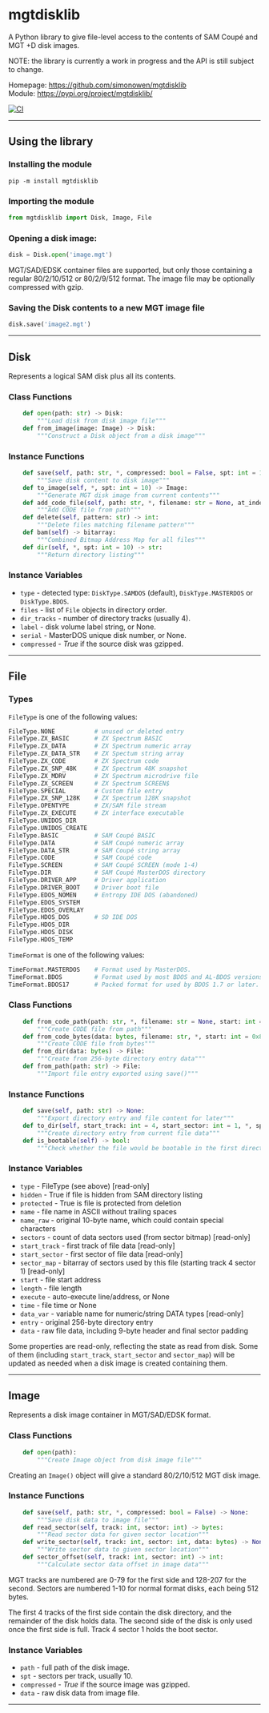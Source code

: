 # mgtdisklib

A Python library to give file-level access to the contents of SAM Coupé and MGT +D disk images.

NOTE: the library is currently a work in progress and the API is still subject to change.

Homepage: https://github.com/simonowen/mgtdisklib  
Module: https://pypi.org/project/mgtdisklib/

[![CI](https://github.com/simonowen/mgtdisklib/actions/workflows/main.yml/badge.svg)](https://github.com/simonowen/mgtdisklib/actions/workflows/main.yml)

----

## Using the library

### Installing the module

```
pip -m install mgtdisklib
```

### Importing the module

```python
from mgtdisklib import Disk, Image, File
```

### Opening a disk image:

```python
disk = Disk.open('image.mgt')
```

MGT/SAD/EDSK container files are supported, but only those containing a regular 80/2/10/512 or 80/2/9/512 format. The image file may be optionally compressed with gzip.

### Saving the Disk contents to a new MGT image file

```python
disk.save('image2.mgt')
```

----

## Disk

Represents a logical SAM disk plus all its contents.

### Class Functions

```python
    def open(path: str) -> Disk:
        """Load disk from disk image file"""
    def from_image(image: Image) -> Disk:
        """Construct a Disk object from a disk image"""
```

### Instance Functions

```python
    def save(self, path: str, *, compressed: bool = False, spt: int = 10) -> None:
        """Save disk content to disk image"""
    def to_image(self, *, spt: int = 10) -> Image:
        """Generate MGT disk image from current contents"""
    def add_code_file(self, path: str, *, filename: str = None, at_index: int = None) -> None:
        """Add CODE file from path"""
    def delete(self, pattern: str) -> int:
        """Delete files matching filename pattern"""
    def bam(self) -> bitarray:
        """Combined Bitmap Address Map for all files"""
    def dir(self, *, spt: int = 10) -> str:
        """Return directory listing"""
```

### Instance Variables

 - `type` - detected type: `DiskType.SAMDOS` (default), `DiskType.MASTERDOS` or `DiskType.BDOS`.
 - `files` - list of `File` objects in directory order.
 - `dir_tracks` - number of directory tracks (usually 4).
 - `label` - disk volume label string, or None.
 - `serial` - MasterDOS unique disk number, or None.
 - `compressed` - _True_ if the source disk was gzipped.

----

## File

### Types

`FileType` is one of the following values:

```python
FileType.NONE           # unused or deleted entry
FileType.ZX_BASIC       # ZX Spectrum BASIC
FileType.ZX_DATA        # ZX Spectrum numeric array
FileType.ZX_DATA_STR    # ZX Spectum string array
FileType.ZX_CODE        # ZX Spectrum code
FileType.ZX_SNP_48K     # ZX Spectrum 48K snapshot
FileType.ZX_MDRV        # ZX Spectrum microdrive file
FileType.ZX_SCREEN      # ZX Spectrum SCREEN$
FileType.SPECIAL        # Custom file entry
FileType.ZX_SNP_128K    # ZX Spectrum 128K snapshot
FileType.OPENTYPE       # ZX/SAM file stream
FileType.ZX_EXECUTE     # ZX interface executable
FileType.UNIDOS_DIR
FileType.UNIDOS_CREATE  
FileType.BASIC          # SAM Coupé BASIC
FileType.DATA           # SAM Coupé numeric array
FileType.DATA_STR       # SAM Coupé string array
FileType.CODE           # SAM Coupé code
FileType.SCREEN         # SAM Coupé SCREEN (mode 1-4)
FileType.DIR            # SAM Coupé MasterDOS directory
FileType.DRIVER_APP     # Driver application
FileType.DRIVER_BOOT    # Driver boot file
FileType.EDOS_NOMEN     # Entropy IDE DOS (abandoned)
FileType.EDOS_SYSTEM
FileType.EDOS_OVERLAY
FileType.HDOS_DOS       # SD IDE DOS
FileType.HDOS_DIR
FileType.HDOS_DISK
FileType.HDOS_TEMP
```

`TimeFormat` is one of the following values:

```python
TimeFormat.MASTERDOS    # Format used by MasterDOS.
TimeFormat.BDOS         # Format used by most BDOS and AL-BDOS versions.
TimeFormat.BDOS17       # Packed format for used by BDOS 1.7 or later.
```

### Class Functions
```python
    def from_code_path(path: str, *, filename: str = None, start: int = 0x8000, execute: int = None) -> File:
        """Create CODE file from path"""
    def from_code_bytes(data: bytes, filename: str, *, start: int = 0x8000, execute: int = None) -> File:
        """Create CODE file from bytes"""
    def from_dir(data: bytes) -> File:
        """Create from 256-byte directory entry data"""
    def from_path(path: str) -> File:
        """Import file entry exported using save()"""
```

### Instance Functions
```python
    def save(self, path: str) -> None:
        """Export directory entry and file content for later"""
    def to_dir(self, start_track: int = 4, start_sector: int = 1, *, spt: int = 10, timefmt: TimeFormat = TimeFormat.BDOS) -> bytes:
        """Create directory entry from current file data"""
    def is_bootable(self) -> bool:
        """Check whether the file would be bootable in the first directory slot"""
```
### Instance Variables

- `type` - FileType (see above) [read-only]
- `hidden` - True if file is hidden from SAM directory listing
- `protected` - True is file is protected from deletion
- `name` - file name in ASCII without trailing spaces
- `name_raw` - original 10-byte name, which could contain special characters
- `sectors` - count of data sectors used (from sector bitmap) [read-only]
- `start_track` - first track of file data [read-only]
- `start_sector` - first sector of file data [read-only]
- `sector_map` - bitarray of sectors used by this file (starting track 4 sector 1) [read-only]
- `start` - file start address
- `length` - file length
- `execute` - auto-execute line/address, or None
- `time` - file time or None
- `data_var` - variable name for numeric/string DATA types [read-only]
- `entry` - original 256-byte directory entry
- `data` - raw file data, including 9-byte header and final sector padding

Some properties are read-only, reflecting the state as read from disk. Some of
them (including `start_track`, `start_sector` and `sector_map`) will be updated
as needed when a disk image is created containing them.

----

## Image

Represents a disk image container in MGT/SAD/EDSK format.

### Class Functions

```python
    def open(path):
        """Create Image object from disk image file"""
```

Creating an `Image()` object will give a standard 80/2/10/512 MGT disk image.

### Instance Functions

```python
    def save(self, path: str, *, compressed: bool = False) -> None:
        """Save disk data to image file"""
    def read_sector(self, track: int, sector: int) -> bytes:
        """Read sector data for given sector location"""
    def write_sector(self, track: int, sector: int, data: bytes) -> None:
        """Write sector data to given sector location"""
    def sector_offset(self, track: int, sector: int) -> int:
        """Calculate sector data offset in image data"""
```

MGT tracks are numbered are 0-79 for the first side and 128-207 for the second.
Sectors are numbered 1-10 for normal format disks, each being 512 bytes.

The first 4 tracks of the first side contain the disk directory, and the
remainder of the disk holds data. The second side of the disk is only used once
the first side is full. Track 4 sector 1 holds the boot sector.

### Instance Variables

- `path` - full path of the disk image.
- `spt` - sectors per track, usually 10.
- `compressed` - _True_ if the source image was gzipped.
- `data` - raw disk data from image file.

----
